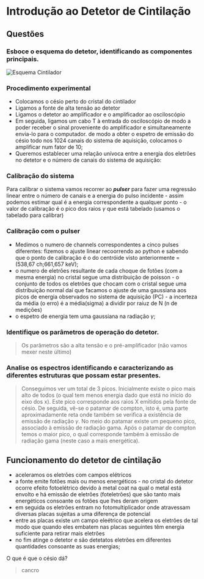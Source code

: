 # Introdução ao Detetor de Cintilação

## Questões

### Esboce o esquema do detetor, identificando as componentes principais.
![Esquema Cintilador](/png/Esquema.png)

### Procedimento experimental
- Colocamos o césio perto do cristal do cintilador
- Ligamos a fonte de alta tensão ao detetor
- Ligamos o detetor ao amplificador e o amplificador ao osciloscópio 
- Em seguida, ligamos um cabo T à entrada do osciloscópio de modo a poder receber o sinal proveniente do amplificador e simultaneamente envia-lo para o computador. de modo a obter o espetro de emissão do césio todo nos 1024 canais do sistema de aquisição, colocamos o amplificar num fator de 10;
- Queremos establecer uma relação unívoca entre a energia dos eletrões no detetor e o número de canais do sistema de aquisição:

### Calibração do sistema 
Para calibrar o sistema vamos recorrer ao **_pulser_** para fazer uma regressão linear entre o número de canais e a energia do pulso incidente - assim podemos estimar qual é a energia correspondente a qualquer ponto - o valor de calibração é o pico dos raios $\gamma$ que está tabelado (usamos o tabelado para calibrar)
### Calibração com o pulser
- Medimos o numero de channels correspondentes a cinco pulses diferentes: fizemos o ajuste linear recoorrendo ao python e sabendo que o ponto de calibração é o do centróide visto anteriormente =(538,67 ch;661,657 keV);
- o numero de eletrões resultante de cada choque de fotões (com a mesma energia) no cristal segue uma distribuição de poisson - o conjunto de todos os eletrões que chocam com o cristal segue uma distribuição normal daí que facamos o ajuste de uma gaussiana aos picos de energia observados no sistema de aquisição (PC) - a incerteza da média (o erro) é a média(sigma) a dividir por raiuz de N (n de medições)
- o espetro de energia tem uma gaussiana na radiação $\gamma$;
### Identifique os parâmetros de operação do detetor.
> Os parâmetros são a alta tensão e o pré-amplificador (não vamos mexer neste último)

### Analise os espectros identificando e caracterizando as diferentes estruturas que possam estar presentes.
> Conseguimos ver um total de 3 picos. Inicialmente existe o pico mais alto de todos (o qual tem menos energia dado que está no início do eixo dos x). Este pico corresponde aos raios X emitidos pela fonte de césio. De seguida, vê-se o patamar de compton, isto é, uma parte aproximadamente reta onde também se verifica a existência de emissão de radiação $\gamma$. No meio do patamar existe um pequeno pico, associado à emissão de radiação gama. Após o patamar de compton temos o maior pico, o qual corresponde também à emissão de radiação gama (neste caso a mais energética).


## Funcionamento do detetor de cintilação
- aceleramos os eletrões com campos elétricos
- a fonte emite fotões mais ou menos energéticos - no cristal do detetor ocorre efeito fotoelétrico devido à metal coat na qual o metal está envolto e há emissão de eletrões (foteletrões) que são tanto mais energéticos consoante os fotões que lhes deram origem
- em seguida os eletrões entram no fotomultiplicador onde atravessam diversas placas sujeitas a uma diferença de potencial
- entre as placas existe um campo eleétrico que acelera os eletrões de tal modo que quando eles embatem nas placas seguintes têm energia suficiente para retirar mais eletrões
- no fim atinge o detetor e são detetatos eletrões em diferentes quantidades consoante as suas energias;



O que é que o césio dá?
>cancro